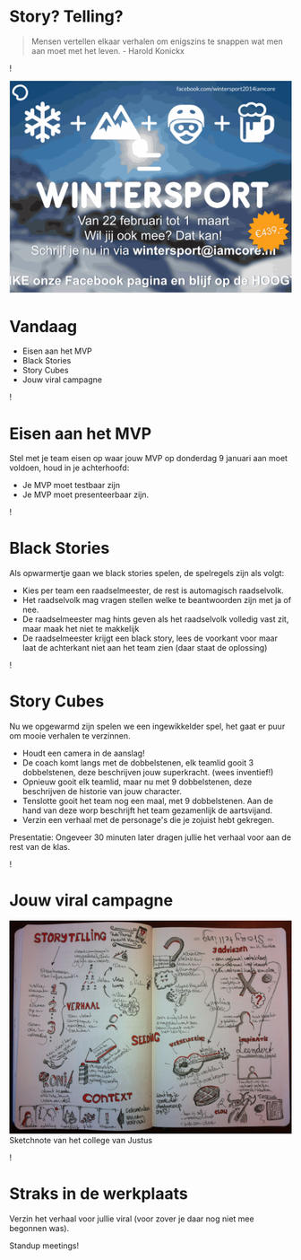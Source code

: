 # Story? Telling?
> Mensen vertellen elkaar verhalen om enigszins te snappen wat men aan moet met het leven. - Harold Konickx

!

![wintersport](wintersport.png)

# Vandaag

- Eisen aan het MVP
- Black Stories
- Story Cubes
- Jouw viral campagne

!

# Eisen aan het MVP
Stel met je team eisen op waar jouw MVP op donderdag 9 januari aan moet voldoen, houd in je achterhoofd:

- Je MVP moet testbaar zijn
- Je MVP moet presenteerbaar zijn.

!

# Black Stories
Als opwarmertje gaan we black stories spelen, de spelregels zijn als volgt:

- Kies per team een raadselmeester, de rest is automagisch raadselvolk.
- Het raadselvolk mag vragen stellen welke te beantwoorden zijn met ja of nee.
- De raadselmeester mag hints geven als het raadselvolk volledig vast zit, maar maak het niet te makkelijk
- De raadselmeester krijgt een black story, lees de voorkant voor maar laat de achterkant niet aan het team zien (daar staat de oplossing)

!

# Story Cubes
Nu we opgewarmd zijn spelen we een ingewikkelder spel, het gaat er puur om mooie verhalen te verzinnen.

- Houdt een camera in de aanslag!
- De coach komt langs met de dobbelstenen, elk teamlid gooit 3 dobbelstenen, deze beschrijven jouw superkracht. (wees inventief!)
- Opnieuw gooit elk teamlid, maar nu met 9 dobbelstenen, deze beschrijven de historie van jouw character.
- Tenslotte gooit het team nog een maal, met 9 dobbelstenen. Aan de hand van deze worp beschrijft het team gezamenlijk de aartsvijand.
- Verzin een verhaal met de personage's die je zojuist hebt gekregen.

Presentatie: Ongeveer 30 minuten later dragen jullie het verhaal voor aan de rest van de klas.

!

# Jouw viral campagne
![College](sketchnote.jpg)
Sketchnote van het college van Justus

!

# Straks in de werkplaats
Verzin het verhaal voor jullie viral (voor zover je daar nog niet mee begonnen was).

Standup meetings!